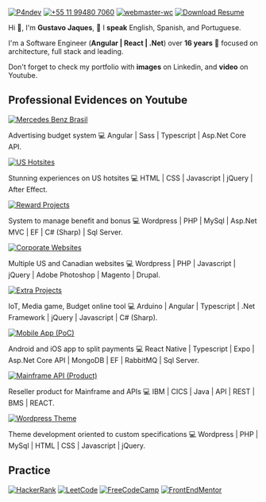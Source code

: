 [![P4ndev](https://img.shields.io/badge/Linkedin-000000.svg?style=for-the-badge&logo=Linkedin&logoColor=white)](https://www.linkedin.com/in/p4ndev)
[![+55 11 99480 7060](https://img.shields.io/badge/WhatsApp-000000?style=for-the-badge&logo=whatsapp&logoColor=white)](https://web.whatsapp.com/send?phone=5511994807060)
[![webmaster-wc](https://img.shields.io/badge/Skype-000000.svg?style=for-the-badge&logo=Skype&logoColor=white)](https://join.skype.com/invite/ubuGDMyRNSXx)
[![Download Resume](https://img.shields.io/badge/Download%20Resume-000000.svg?style=for-the-badge)](https://github.com/p4ndev/p4ndev/raw/main/gustavo_jaques_resume.pdf)

Hi 👋, I'm **Gustavo Jaques**, 💬 I **speak** English, Spanish, and Portuguese.

I'm a Software Engineer (**Angular | React | .Net**) over **16 years** 💼 focused on architecture, full stack and leading.

Don't forget to check my portfolio with **images** on Linkedin, and **video** on Youtube.

## Professional Evidences on Youtube

[![Mercedes Benz Brasil](https://img.shields.io/badge/Mercedes%20Benz%20Brasil-000000.svg?style=for-the-badge&logo=Youtube&logoColor=white)](https://youtube.com/playlist?list=PLX10LPZ3ZpwYaQexAcBhFwHey8_7DwEcs)

Advertising budget system 💻 Angular | Sass | Typescript | Asp.Net Core API.

[![US Hotsites](https://img.shields.io/badge/US%20Hotsites-000000.svg?style=for-the-badge&logo=Youtube&logoColor=white)](https://youtube.com/playlist?list=PLX10LPZ3ZpwYmTfzsRjGr2r7onfxmKQoE)

Stunning experiences on US hotsites 💻 HTML | CSS | Javascript | jQuery | After Effect.

[![Reward Projects](https://img.shields.io/badge/Reward%20Projects-000000.svg?style=for-the-badge&logo=Youtube&logoColor=white)](https://youtube.com/playlist?list=PLX10LPZ3ZpwaRwYBZHSDFzUUD8FVmdOcW)

System to manage benefit and bonus 💻 Wordpress | PHP | MySql | Asp.Net MVC | EF | C# (Sharp) | Sql Server.

[![Corporate Websites](https://img.shields.io/badge/Corporate%20Websites-000000.svg?style=for-the-badge&logo=Youtube&logoColor=white)](https://youtube.com/playlist?list=PLX10LPZ3Zpwa4UQEvZxKtK9-2QpX0J22f)

Multiple US and Canadian websites 💻 Wordpress | PHP | Javascript | jQuery | Adobe Photoshop | Magento | Drupal.

[![Extra Projects](https://img.shields.io/badge/Extra%20Projects-000000.svg?style=for-the-badge&logo=Youtube&logoColor=white)](https://youtube.com/playlist?list=PLX10LPZ3Zpwb_wNg0e48fqtUYLrOXGx27)

IoT, Media game, Budget online tool 💻 Arduino | Angular | Typescript | .Net Framework | jQuery | Javascript | C# (Sharp).

[![Mobile App (PoC)](https://img.shields.io/badge/Mobile%20App%20(PoC)-000000.svg?style=for-the-badge&logo=Youtube&logoColor=white)](https://youtube.com/playlist?list=PLX10LPZ3ZpwbmwpbsSwrn_8uYlkKiVtDb)

Android and iOS app to split payments 💻 React Native | Typescript | Expo | Asp.Net Core API | MongoDB | EF | RabbitMQ | Sql Server.

[![Mainframe API (Product)](https://img.shields.io/badge/Mainframe%20API%20(Product)-000000.svg?style=for-the-badge&logo=Youtube&logoColor=white)](https://youtube.com/playlist?list=PLX10LPZ3ZpwancyWAjqUV8Y21yQQeYHmO)

Reseller product for Mainframe and APIs 💻 IBM | CICS | Java | API | REST | BMS | REACT.

[![Wordpress Theme](https://img.shields.io/badge/Wordpress%20Theme-000000.svg?style=for-the-badge&logo=Youtube&logoColor=white)](https://youtube.com/playlist?list=PLX10LPZ3ZpwYH2M1l_qHkiYdfdyv2Bi4I)

Theme development oriented to custom specifications 💻 Wordpress | PHP | MySql | HTML | CSS | Javascript | jQuery.

## Practice

[![HackerRank](https://img.shields.io/badge/HackerRank-000000.svg?style=for-the-badge)](https://www.hackerrank.com/worldcellos)
[![LeetCode](https://img.shields.io/badge/LeetCode-000000.svg?style=for-the-badge)](https://leetcode.com/worldcellos)
[![FreeCodeCamp](https://img.shields.io/badge/FreeCodeCamp-000000.svg?style=for-the-badge)](https://www.freecodecamp.org/P4ndev)
[![FrontEndMentor](https://img.shields.io/badge/FrontEndMentor-000000.svg?style=for-the-badge)](https://www.frontendmentor.io/profile/p4ndev)